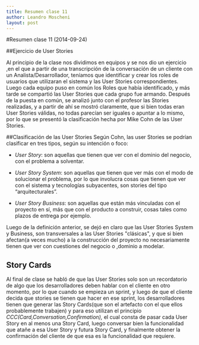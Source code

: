 ```yaml
---
title: Resumen clase 11
author: Leandro Moscheni
layout: post
---
```

#Resumen clase 11 (2014-09-24)

##Ejercicio de User Stories

Al principio de la clase nos dividimos en equipos y se nos dio un ejercicio ,en el que a partir de una transcripción de la conversación de un cliente con un Analista/Desarrollador, teníamos que identificar y crear los roles de usuarios que utilizaran el sistema y las User Stories correspondientes.
Luego cada equipo puso en común los Roles que había identificado, y más tarde se compartió las User Stories que cada grupo fue armando.
Después de la puesta en común, se analizó junto con el profesor las Stories realizadas, y a partir de ahí se mostró claramente, que si bien todas eran User Stories válidas, no todas parecían ser iguales o apuntar a lo mismo, por lo que se presentó la clasificación hecha por Mike Cohn de las User Stories.

##Clasificación de las User Stories
Según Cohn, las user Stories se podrían clasificar en tres tipos, según su intención o foco:

* *User Story*: son aquellas que tienen que ver con el dominio del negocio, con el problema a solventar.

* *User Story System*: son aquellas que tienen que ver más con el modo de solucionar el problema, por lo que involucra cosas que tienen que ver con el sistema y tecnologías subyacentes, son stories del tipo “arquitecturales”.

* *User Story Business*: son aquellas que están más vinculadas con el proyecto en sí, más que con el producto a construir, cosas tales como plazos de entrega por ejemplo.

Luego de la definición anterior, se dejó en claro que las User Stories System y Business, son transversales a las User Stories "clásicas", y que si bien afectan(a veces mucho) a la construcción del proyecto no necesariamente tienen que ver con cuestiones del negocio o ,dominio a modelar.


## Story Cards
Al final de clase se habló de que las User Stories solo son un recordatorio de algo que los desarrolladores deben hablar con el cliente en otro momento, por lo que cuando se empieza un sprint, y luego de que el cliente decida que stories se tienen que hacer en ese sprint, los desarrolladores tienen que generar las Story Cards(que son el artefacto con el que ellos probablemente trabajen) y para eso utilizan el principio *CCC(Card,Conversation,Confirmation),* el cual consta de pasar cada User Story en al menos una Story Card, luego conversar bien la funcionalidad que atañe a esa User Story y futura Story Card, y finalmente obtener la confirmación del cliente de que esa es la funcionalidad que requiere.